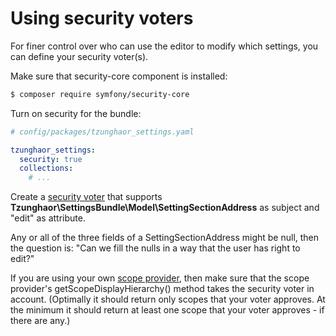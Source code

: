 Using security voters
=====================

For finer control over who can use the editor to modify which settings, you can
define your security voter(s). 

Make sure that security-core component is installed:

```sh
$ composer require symfony/security-core
```

Turn on security for the bundle:

```yaml
# config/packages/tzunghaor_settings.yaml

tzunghaor_settings:
  security: true
  collections:
    # ...
```

Create a [security voter](https://symfony.com/doc/current/security/voters.html) 
that supports **Tzunghaor\SettingsBundle\Model\SettingSectionAddress** as subject
and "edit" as attribute.

Any or all of the three fields of a SettingSectionAddress might be null, then the
question is: "Can we fill the nulls in a way that the user has right to edit?"

If you are using your own [scope provider](scopes.md), then make sure that the
scope provider's getScopeDisplayHierarchy() method takes the security voter in 
account. (Optimally it should return only scopes that your voter approves. At the
minimum it should return at least one scope that your voter approves - if there are
any.)